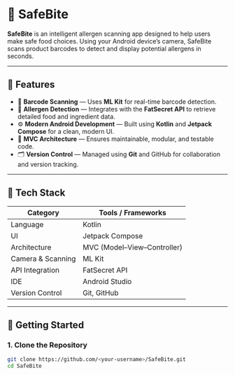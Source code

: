 # 🥗 SafeBite

**SafeBite** is an intelligent allergen scanning app designed to help users make safe food choices. Using your Android device’s camera, SafeBite scans product barcodes to detect and display potential allergens in seconds.

---

## 📱 Features

- 📸 **Barcode Scanning** — Uses **ML Kit** for real-time barcode detection.
- 🧠 **Allergen Detection** — Integrates with the **FatSecret API** to retrieve detailed food and ingredient data.
- ⚙️ **Modern Android Development** — Built using **Kotlin** and **Jetpack Compose** for a clean, modern UI.
- 🧩 **MVC Architecture** — Ensures maintainable, modular, and testable code.
- 🗂️ **Version Control** — Managed using **Git** and GitHub for collaboration and version tracking.

---

## 🧰 Tech Stack

| Category | Tools / Frameworks |
|-----------|--------------------|
| Language | Kotlin |
| UI | Jetpack Compose |
| Architecture | MVC (Model–View–Controller) |
| Camera & Scanning | ML Kit |
| API Integration | FatSecret API |
| IDE | Android Studio |
| Version Control | Git, GitHub |

---

## 🚀 Getting Started

### 1. Clone the Repository
```bash
git clone https://github.com/<your-username>/SafeBite.git
cd SafeBite
